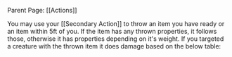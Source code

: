 Parent Page: [[Actions]]

You may use your [[Secondary Action]] to throw an item you have ready or an item within 5ft of you. If the item has any thrown properties, it follows those, otherwise it has properties depending on it's weight. If you targeted a creature with the thrown item it does damage based on the below table:
